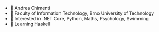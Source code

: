 - 👦 Andrea Chimenti
- 🏫 Faculty of Information Technology, Brno University of Technology
- 👀 Interested in .NET Core, Python, Maths, Psychology, Swimming
- 🌱 Learning Haskell


<!---
ankimme/ankimme is a ✨ special ✨ repository because its `README.md` (this file) appears on your GitHub profile.
You can click the Preview link to take a look at your changes.
--->
